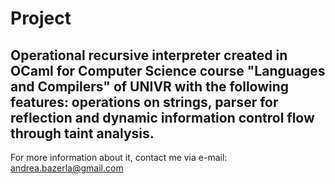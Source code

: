 # Project
## Operational recursive interpreter created in OCaml for Computer Science course "Languages and Compilers" of UNIVR with the following features: operations on strings, parser for reflection and dynamic information control flow through taint analysis.

For more information about it, contact me via e-mail: andrea.bazerla@gmail.com
